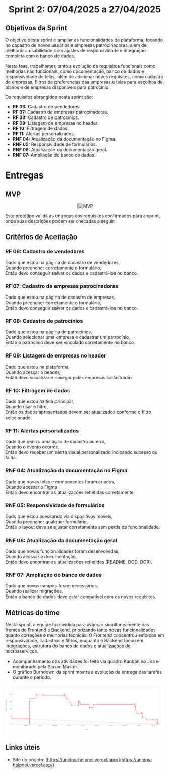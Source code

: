 <span id="topo">

<h1 align="center">Sprint 2: 07/04/2025 a 27/04/2025</h1>

<span id="objetivos">

## Objetivos da Sprint

O objetivo desta sprint é ampliar as funcionalidades da plataforma, focando no cadastro de novos usuários e empresas patrocinadoras, além de melhorar a usabilidade com ajustes de responsividade e integração completa com o banco de dados.

Nesta fase, trabalhamos tanto a evolução de requisitos funcionais como melhorias não funcionais, como documentação, banco de dados e responsividade de telas, além de adicionar novos requisitos, como cadastro de empresas, filtros de preferencias das empresas e telas para escolhas de planos e de empresas disponiveis para patrocínio.

Os requisitos abrangidos nesta sprint são:

- **RF 06:** Cadastro de vendedores.
- **RF 07:** Cadastro de empresas patrocinadoras.
- **RF 08:** Cadastro de patrocínios.
- **RF 09:** Listagem de empresas no header.
- **RF 10:** Filtragem de dados.
- **RF 11:** Alertas personalizados.
- **RNF 04:** Atualização da documentação no Figma.
- **RNF 05:** Responsividade de formulários.
- **RNF 06:** Atualização da documentação geral.
- **RNF 07:** Ampliação do banco de dados.

# Entregas

## MVP

<div align="center">

[![MVP]()

</div>

Este protótipo valida as entregas dos requisitos confirmados para a sprint, onde suas descrições podem ser checadas a seguir:

## Critérios de Aceitação

### RF 06: Cadastro de vendedores
Dado que estou na página de cadastro de vendedores,  
Quando preencher corretamente o formulário,  
Então devo conseguir salvar os dados e cadastrá-los no banco.

### RF 07: Cadastro de empresas patrocinadoras
Dado que estou na página de cadastro de empresas,  
Quando preencher corretamente o formulário,  
Então devo conseguir salvar os dados e cadastrá-los no banco.

### RF 08: Cadastro de patrocínios
Dado que estou na página de patrocínios,  
Quando selecionar uma empresa e cadastrar um patrocínio,  
Então o patrocínio deve ser vinculado corretamente no banco.

### RF 09: Listagem de empresas no header
Dado que estou na plataforma,  
Quando acessar o header,  
Então devo visualizar e navegar pelas empresas cadastradas.

### RF 10: Filtragem de dados
Dado que estou na tela principal,  
Quando usar o filtro,  
Então os dados apresentados devem ser atualizados conforme o filtro selecionado.

### RF 11: Alertas personalizados
Dado que realizo uma ação de cadastro ou erro,  
Quando o evento ocorrer,  
Então devo receber um alerta visual personalizado indicando sucesso ou falha.

### RNF 04: Atualização da documentação no Figma
Dado que novas telas e componentes foram criados,  
Quando acessar o Figma,  
Então devo encontrar as atualizações refletidas corretamente.

### RNF 05: Responsividade de formulários
Dado que estou acessando via dispositivos móveis,  
Quando preencher qualquer formulário,  
Então o layout deve se ajustar corretamente sem perda de funcionalidade.

### RNF 06: Atualização da documentação geral
Dado que novas funcionalidades foram desenvolvidas,  
Quando acessar a documentação,  
Então devo encontrar as atualizações refletidas (README, DOD, DOR).

### RNF 07: Ampliação do banco de dados
Dado que novos campos foram necessários,  
Quando realizar migrações,  
Então o banco de dados deve estar compatível com os novos requisitos.

## Métricas do time

Nesta sprint, a equipe foi dividida para avançar simultaneamente nas frentes de Frontend e Backend, priorizando tanto novas funcionalidades quanto correções e melhorias técnicas. O Frontend concentrou esforços em responsividade, cadastros e filtros, enquanto o Backend focou em integrações, estrutura do banco de dados e atualizações de microsserviços.

- Acompanhamento das atividades foi feito via quadro Kanban no Jira e monitorado pela Scrum Master.
- O gráfico Burndown da sprint mostra a evolução da entrega das tarefas durante o período.

<div align="center">

![Burndown Chart](https://github.com/matheuskarnas/API-2/blob/main/documentation/sprints-reports/sprint-2/borndown-sprint-2.png)

</div>

<span id="links">

## Links úteis

- Site do projeto: [https://unidos-helpnei.vercel.app/](https://unidos-helpnei.vercel.app/)
